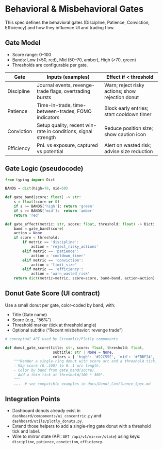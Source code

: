 # Behavioral & Misbehavioral Gates

This spec defines the behavioral gates (Discipline, Patience, Conviction, Efficiency) and how they influence UI and trading flow.

## Gate Model

- Score range: 0–100
- Bands: Low (<50, red), Mid (50–70, amber), High (>70, green)
- Thresholds are configurable per gate.

| Gate        | Inputs (examples)                                             | Effect if < threshold                              |
|-------------|----------------------------------------------------------------|-----------------------------------------------------|
| Discipline  | Journal events, revenge-trade flags, overtrading bursts        | Warn; reject risky actions; show rejection donut    |
| Patience    | Time-in-trade, time-between-trades, FOMO indicators            | Block early entries; start cooldown timer           |
| Conviction  | Setup quality, recent win-rate in conditions, signal strength  | Reduce position size; show caution icon             |
| Efficiency  | PnL vs exposure, captured vs potential                         | Alert on wasted risk; advise size reduction         |

## Gate Logic (pseudocode)

```python
from typing import Dict

BANDS = dict(high=70, mid=50)

def gate_band(score: float) -> str:
    s = float(score or 0)
    if s >= BANDS['high']: return 'green'
    if s >= BANDS['mid']:  return 'amber'
    return 'red'

def gate_effect(metric: str, score: float, threshold: float) -> Dict:
    band = gate_band(score)
    action = None
    if score < threshold:
        if metric == 'discipline':
            action = 'reject_risky_actions'
        elif metric == 'patience':
            action = 'cooldown_timer'
        elif metric == 'conviction':
            action = 'limit_size'
        elif metric == 'efficiency':
            action = 'warn_wasted_risk'
    return dict(metric=metric, score=score, band=band, action=action)
```

## Donut Gate Score (UI contract)

Use a small donut per gate, color-coded by band, with:
- Title (Gate name)
- Score (e.g., “56%”)
- Threshold marker (tick at threshold angle)
- Optional subtitle (“Recent misbehavior: revenge trade”)

```python
# conceptual API used by Streamlit/Plotly components

def donut_gate_score(title: str, score: float, threshold: float,
                      subtitle: str | None = None,
                      colors = { 'high': '#22C55E', 'mid': '#FBBF24', 'low': '#EF4444' }):
    """Render a single-ring donut with score arc and a threshold tick.
    - Map score (0..100) to 0..1 arc length.
    - Color by band from gate_band(score).
    - Add a thin tick at threshold/100 * 360°.
    """
    ...  # see compatible examples in docs/Donut_Confluence_Spec.md
```

## Integration Points

- Dashboard donuts already exist in `dashboard/components/ui_concentric.py` and `dashboard/utils/plotly_donuts.py`.
- Extend those helpers to add a single-ring gate donut with a threshold tick and label.
- Wire to mirror state (API: `GET /api/v1/mirror/state`) using keys: `discipline`, `patience`, `conviction`, `efficiency`.

